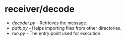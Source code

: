 # receiver/decode

* *decoder.py* - Retrieves the message.
* *path.py* - Helps importing files from other directories.
* *run.py* - The entry point used for execution.
